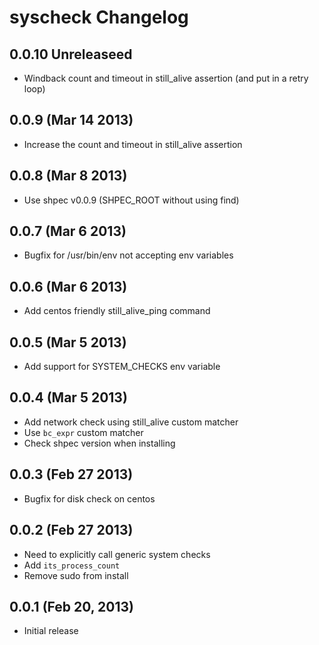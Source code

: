 # syscheck Changelog

## 0.0.10 Unreleaseed

 * Windback count and timeout in still_alive assertion (and put in a retry loop)

## 0.0.9 (Mar 14 2013)

 * Increase the count and timeout in still_alive assertion

## 0.0.8 (Mar  8 2013)

 * Use shpec v0.0.9 (SHPEC_ROOT without using find)

## 0.0.7 (Mar  6 2013)

 * Bugfix for /usr/bin/env not accepting env variables

## 0.0.6 (Mar  6 2013)

 * Add centos friendly still_alive_ping command

## 0.0.5 (Mar  5 2013)

 * Add support for SYSTEM_CHECKS env variable

## 0.0.4 (Mar  5 2013)

 * Add network check using still_alive custom matcher
 * Use `bc_expr` custom matcher
 * Check shpec version when installing

## 0.0.3 (Feb 27 2013)

 * Bugfix for disk check on centos

## 0.0.2 (Feb 27 2013)

 * Need to explicitly call generic system checks
 * Add `its_process_count`
 * Remove sudo from install

## 0.0.1 (Feb 20, 2013)

 * Initial release
